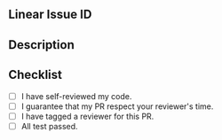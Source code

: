 ## Linear Issue ID

<!-- Linear Issue ID -->

## Description

<!-- Tell me what you do and result -->

## Checklist

<!-- Put the 'X' inside the [] to check. -->

- [ ] I have self-reviewed my code.
- [ ] I guarantee that my PR respect your reviewer's time.
- [ ] I have tagged a reviewer for this PR.
- [ ] All test passed.
